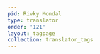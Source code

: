 ```yaml
---
pid: Rivky Mondal
type: translator
order: '121'
layout: tagpage
collection: translator_tags
---
```

